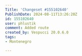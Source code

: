 ```yaml
---
Title: 'Changeset #155102640'
PublishDate: 2024-08-11T13:26:20Z
id: 155102640
user: phlustik
comment: Added route
created_by: Vespucci 20.0.6.0
tags:
- Montenegro

---
```

